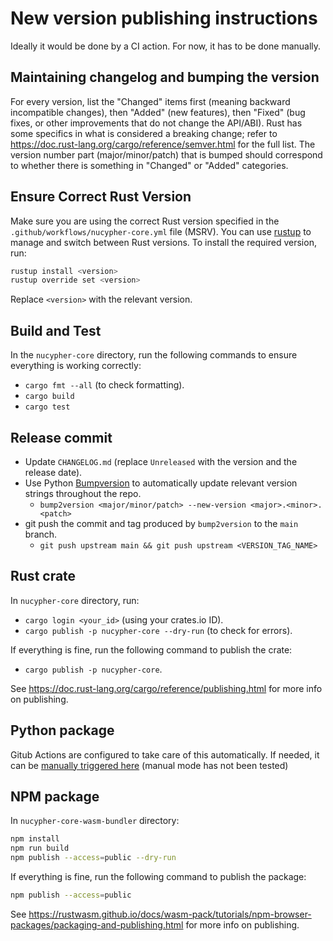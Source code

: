# New version publishing instructions

Ideally it would be done by a CI action.
For now, it has to be done manually.


## Maintaining changelog and bumping the version

For every version, list the "Changed" items first (meaning backward incompatible changes), then "Added" (new features), then "Fixed" (bug fixes, or other improvements that do not change the API/ABI).
Rust has some specifics in what is considered a breaking change; refer to https://doc.rust-lang.org/cargo/reference/semver.html for the full list.
The version number part (major/minor/patch) that is bumped should correspond to whether there is something in "Changed" or "Added" categories.

## Ensure Correct Rust Version

Make sure you are using the correct Rust version specified in the `.github/workflows/nucypher-core.yml` file (MSRV). You can use [rustup](https://rustup.rs/) to manage and switch between Rust versions. To install the required version, run:
```bash
rustup install <version>
rustup override set <version>
```
Replace `<version>` with the relevant version.


## Build and Test

In the `nucypher-core` directory, run the following commands to ensure everything is working correctly:
- `cargo fmt --all` (to check formatting).
- `cargo build`
- `cargo test`


## Release commit

- Update `CHANGELOG.md` (replace `Unreleased` with the version and the release date).
- Use Python [Bumpversion](https://github.com/c4urself/bump2version/) to automatically update relevant version strings throughout the repo.
  - `bump2version <major/minor/patch> --new-version <major>.<minor>.<patch>`
- git push the commit and tag produced by `bump2version` to the `main` branch.
  - `git push upstream main && git push upstream <VERSION_TAG_NAME>`


## Rust crate

In `nucypher-core` directory, run:
- `cargo login <your_id>` (using your crates.io ID).
- `cargo publish -p nucypher-core --dry-run` (to check for errors).

If everything is fine, run the following command to publish the crate:
- `cargo publish -p nucypher-core`.

See https://doc.rust-lang.org/cargo/reference/publishing.html for more info on publishing.


## Python package

Gitub Actions are configured to take care of this automatically. If needed, it can be [manually triggered here](https://github.com/nucypher/nucypher-core/actions/workflows/wheels.yml) (manual mode has not been tested)

## NPM package

In `nucypher-core-wasm-bundler` directory:



```bash
npm install
npm run build
npm publish --access=public --dry-run
```

If everything is fine, run the following command to publish the package:
```bash
npm publish --access=public
```

See https://rustwasm.github.io/docs/wasm-pack/tutorials/npm-browser-packages/packaging-and-publishing.html for more info on publishing.
